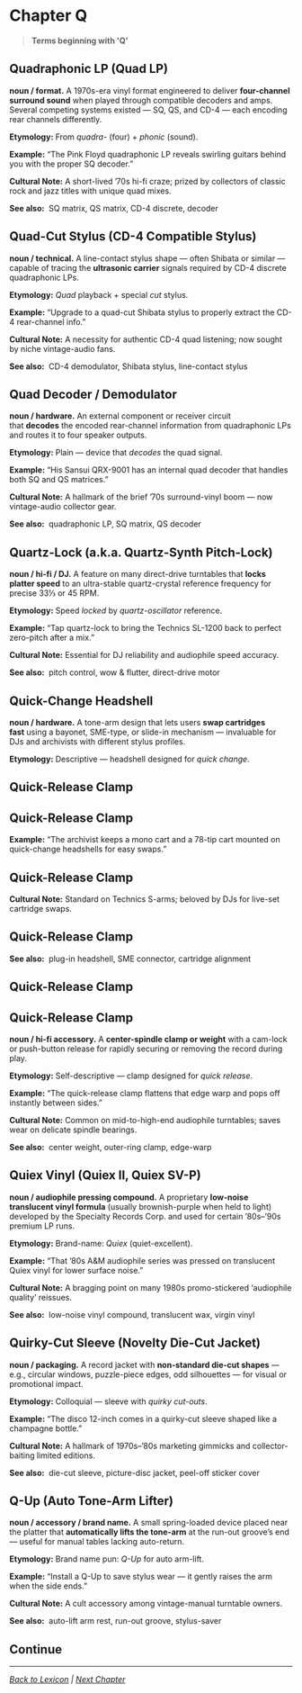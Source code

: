 # Chapter Q

> **Terms beginning with 'Q'**

## Quadraphonic LP (Quad LP)
**noun / format.**
A 1970s-era vinyl format engineered to deliver **four-channel surround sound** when played through compatible decoders and amps. Several competing systems existed — SQ, QS, and CD-4 — each encoding rear channels differently.

**Etymology:** From *quadra-* (four) + *phonic* (sound).

**Example:** 
“The Pink Floyd quadraphonic LP reveals swirling guitars behind you with the proper SQ decoder.”

**Cultural Note:** A short-lived ’70s hi-fi craze; prized by collectors of classic rock and jazz titles with unique quad mixes.

**See also:**  SQ matrix, QS matrix, CD-4 discrete, decoder

## Quad-Cut Stylus (CD-4 Compatible Stylus)
**noun / technical.**
A line-contact stylus shape — often Shibata or similar — capable of tracing the **ultrasonic carrier** signals required by CD-4 discrete quadraphonic LPs.

**Etymology:** *Quad* playback + special *cut* stylus.

**Example:** 
“Upgrade to a quad-cut Shibata stylus to properly extract the CD-4 rear-channel info.”

**Cultural Note:** A necessity for authentic CD-4 quad listening; now sought by niche vintage-audio fans.

**See also:**  CD-4 demodulator, Shibata stylus, line-contact stylus

## Quad Decoder / Demodulator
**noun / hardware.**
An external component or receiver circuit that **decodes** the encoded rear-channel information from quadraphonic LPs and routes it to four speaker outputs.

**Etymology:** Plain — device that *decodes* the quad signal.

**Example:** 
“His Sansui QRX-9001 has an internal quad decoder that handles both SQ and QS matrices.”

**Cultural Note:** A hallmark of the brief ’70s surround-vinyl boom — now vintage-audio collector gear.

**See also:**  quadraphonic LP, SQ matrix, QS decoder

## Quartz-Lock (a.k.a. Quartz-Synth Pitch-Lock)
**noun / hi-fi / DJ.**
A feature on many direct-drive turntables that **locks platter speed** to an ultra-stable quartz-crystal reference frequency for precise 33⅓ or 45 RPM.

**Etymology:** Speed *locked* by *quartz-oscillator* reference.

**Example:** 
“Tap quartz-lock to bring the Technics SL-1200 back to perfect zero-pitch after a mix.”

**Cultural Note:** Essential for DJ reliability and audiophile speed accuracy.

**See also:**  pitch control, wow & flutter, direct-drive motor

## Quick-Change Headshell
**noun / hardware.**
A tone-arm design that lets users **swap cartridges fast** using a bayonet, SME-type, or slide-in mechanism — invaluable for DJs and archivists with different stylus profiles.

**Etymology:** Descriptive — headshell designed for *quick change*.
## Quick-Release Clamp
## Quick-Release Clamp

**Example:** 
“The archivist keeps a mono cart and a 78-tip cart mounted on quick-change headshells for easy swaps.”
## Quick-Release Clamp

**Cultural Note:** Standard on Technics S-arms; beloved by DJs for live-set cartridge swaps.
## Quick-Release Clamp

**See also:**  plug-in headshell, SME connector, cartridge alignment
## Quick-Release Clamp

## Quick-Release Clamp
**noun / hi-fi accessory.**
A **center-spindle clamp or weight** with a cam-lock or push-button release for rapidly securing or removing the record during play.

**Etymology:** Self-descriptive — clamp designed for *quick release*.

**Example:** 
“The quick-release clamp flattens that edge warp and pops off instantly between sides.”

**Cultural Note:** Common on mid-to-high-end audiophile turntables; saves wear on delicate spindle bearings.

**See also:**  center weight, outer-ring clamp, edge-warp

## Quiex Vinyl (Quiex II, Quiex SV-P)
**noun / audiophile pressing compound.**
A proprietary **low-noise translucent vinyl formula** (usually brownish-purple when held to light) developed by the Specialty Records Corp. and used for certain ’80s–’90s premium LP runs.

**Etymology:** Brand-name: *Quiex* (quiet-excellent).

**Example:** 
“That ’80s A&M audiophile series was pressed on translucent Quiex vinyl for lower surface noise.”

**Cultural Note:** A bragging point on many 1980s promo-stickered ‘audiophile quality’ reissues.

**See also:**  low-noise vinyl compound, translucent wax, virgin vinyl

## Quirky-Cut Sleeve (Novelty Die-Cut Jacket)
**noun / packaging.**
A record jacket with **non-standard die-cut shapes** — e.g., circular windows, puzzle-piece edges, odd silhouettes — for visual or promotional impact.

**Etymology:** Colloquial — sleeve with *quirky cut-outs*.

**Example:** 
“The disco 12-inch comes in a quirky-cut sleeve shaped like a champagne bottle.”

**Cultural Note:** A hallmark of 1970s–’80s marketing gimmicks and collector-baiting limited editions.

**See also:**  die-cut sleeve, picture-disc jacket, peel-off sticker cover

## Q-Up (Auto Tone-Arm Lifter)
**noun / accessory / brand name.**
A small spring-loaded device placed near the platter that **automatically lifts the tone-arm** at the run-out groove’s end — useful for manual tables lacking auto-return.

**Etymology:** Brand name pun: *Q-Up* for auto arm-lift.

**Example:** 
“Install a Q-Up to save stylus wear — it gently raises the arm when the side ends.”

**Cultural Note:** A cult accessory among vintage-manual turntable owners.

**See also:**  auto-lift arm rest, run-out groove, stylus-saver

## Continue

---

*[Back to Lexicon](../README.md) | [Next Chapter](../chapters/chapter-r.md)*
